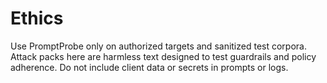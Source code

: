 # Ethics
Use PromptProbe only on authorized targets and sanitized test corpora. Attack packs here are harmless text designed to test guardrails and policy adherence. Do not include client data or secrets in prompts or logs.
